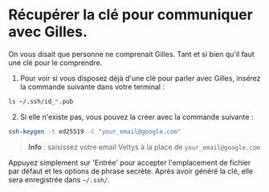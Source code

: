 # Récupérer la clé pour communiquer avec Gilles. 

On vous disait que personne ne comprenait Gilles. Tant et si bien qu'il faut une clé pour le comprendre. 

1. Pour voir si vous disposez déjà d'une clé pour parler avec Gilles, insérez la commande suivante dans votre terminal :

```bash
ls ~/.ssh/id_*.pub
```

2. Si elle n'existe pas, vous pouvez la créer avec la commande suivante : 

```bash
ssh-keygen -t ed25519 -C "your_email@google.com"
```

> **Info** :
> saisissez votre email Veltys à la place de `your_email@google.com`

Appuyez simplement sur 'Entrée' pour accepter l'emplacement de fichier par défaut et les options de phrase secrète. Après avoir généré la clé, elle sera enregistrée dans `~/.ssh/`.





